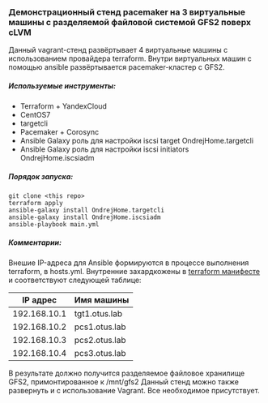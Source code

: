 ### Демонстрационный стенд pacemaker на 3 виртуальные машины с разделяемой файловой системой GFS2 поверх cLVM

Данный vagrant-стенд развёртывает 4 виртуальные машины с использованием провайдера terraform.
Внутри виртуальных машин с помощью ansible развёртывается pacemaker-кластер с GFS2.

  
##### Используемые инструменты:
  - Terraform + YandexCloud
  - CentOS7
  - targetcli
  - Pacemaker + Corosync
  - Ansible Galaxy роль для настройки iscsi target OndrejHome.targetcli
  - Ansible Galaxy роль для настройки iscsi initiators OndrejHome.iscsiadm

 
##### Порядок запуска:
```
git clone <this repo>
terraform apply
ansible-galaxy install OndrejHome.targetcli
ansible-galaxy install OndrejHome.iscsiadm
ansible-playbook main.yml
```

##### Комментарии:
  
  Внешие IP-адреса для Ansible формируются в процессе выполнения terraform, в hosts.yml. Внутренние захардкожены в  [terraform манифесте](main.tf) и соответствуют следующей таблице:

| IP адрес | Имя машины |
|----------------|---------------|
| 192.168.10.1 | tgt1.otus.lab |
| 192.168.10.2 | pcs1.otus.lab |
| 192.168.10.3 | pcs2.otus.lab |
| 192.168.10.4 | pcs3.otus.lab |

  В результате должно получится разделяемое файловое хранилище GFS2, примонтированное к /mnt/gfs2
  Данный стенд можно также развернуть и с использование Vagrant. Все необходимое присутствует.    

